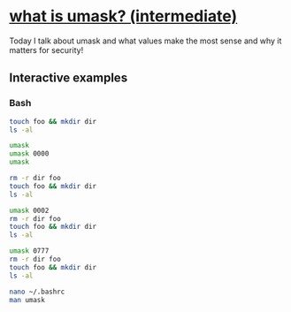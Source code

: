 # [what is umask? (intermediate)](https://youtu.be/ZfDbUxH99n0)

Today I talk about umask and what values make the most sense and why it matters for security!

## Interactive examples

### Bash

```bash
touch foo && mkdir dir
ls -al

umask
umask 0000
umask

rm -r dir foo
touch foo && mkdir dir
ls -al

umask 0002
rm -r dir foo
touch foo && mkdir dir
ls -al

umask 0777
rm -r dir foo
touch foo && mkdir dir
ls -al

nano ~/.bashrc
man umask
```
